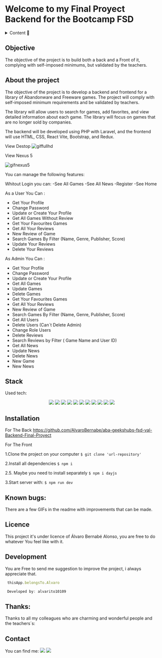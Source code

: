# Welcome to my Final Proyect Backend for the Bootcamp FSD

<details>
  <summary>Content 📝</summary>
  <ol>
    <li><a href="#objective">Objective</a></li>
    <li><a href="#about-the-project">About the project</a></li>
    <li><a href="#stack">Stack</a></li>
    <li><a href="#diagram">Diagram</a></li>
    <li><a href="#installation">Installation</a></li>
    <li><a href="#known-bugs">known bugs</a></li>
    <li><a href="#licence">Licence</a></li>
    <li><a href="#development">Development</a></li>
    <li><a href="#thanks">Thanks</a></li>
    <li><a href="#contact">Contact</a></li>
  </ol>
</details>

## Objective
The objective of the project is to build both a back and a Front of it, complying with self-imposed minimums, but validated by the teachers.

## About the project
<p>The objective of the project is to develop a backend and frontend for a library of Abandonware and Freeware games. The project will comply with self-imposed minimum requirements and be validated by teachers.</p>
<p>The library will allow users to search for games, add favorites, and view detailed information about each game. The library will focus on games that are no longer sold by companies.</p>
<p>The backend will be developed using PHP with Laravel, and the frontend will use HTML, CSS, React Vite, Bootstrap, and Redux.</p>

View Destop
![giffullhd](https://user-images.githubusercontent.com/122753448/236694161-c599b3f3-7e45-43a2-bcbd-eb0d0ea397ff.gif)

View Nexus 5




![gifnexus5](https://user-images.githubusercontent.com/122753448/236694176-99f1ba56-4ee2-40b6-9838-4547720249ea.gif)


You can manage the following features:

Whitout Login you can:
-See All Games
-See All News
-Register
-See Home

As a User You Can :
- Get Your Profile
- Change Password
- Update or Create Your Profile
- Get All Games Without Review
- Get Your Favourites Games
- Get All Your Reviews
- New Review of Game
- Search Games By Filter (Name, Genre, Publisher, Score)
- Update Your Reviews 
- Delete Your Reviews

As Admin You Can :
- Get Your Profile
- Change Password
- Update or Create Your Profile
- Get All Games
- Update Games
- Delete Games
- Get Your Favourites Games
- Get All Your Reviews
- New Review of Game
- Search Games By Filter (Name, Genre, Publisher, Score)
- Get All Users
- Delete Users (Can´t Delete Admin)
- Change Role Users
- Delete Reviews
- Search Reviews by Filter ( Game Name and User ID)
- Get All News
- Update News
- Delete News
- New Game
- New News

## Stack
Used tech:
<div align="center">
    <img src= "https://img.shields.io/badge/React-20232A?style=for-the-badge&logo=react&logoColor=61DAFB"/>
    <img src= "https://img.shields.io/badge/javascipt-EFD81D?style=for-the-badge&logo=javascript&logoColor=black"/>
    <img src= "https://user-images.githubusercontent.com/121863208/227808568-89a147ae-a047-4b1c-8065-9de44bd9bcb2.svg"/>
    <img src= "https://user-images.githubusercontent.com/121863208/227808594-021a15ab-7e14-454b-b977-4a5ade8287ed.svg"/>
    <img src= "https://user-images.githubusercontent.com/121863208/227808607-7170e528-cc5d-4a04-a7ec-edfad90e2a1e.svg"/>
    <img src= "https://user-images.githubusercontent.com/121863208/227808612-8d3f0fee-99d9-45d8-8274-6584c9ac0b38.svg"/>
    <img src= "https://user-images.githubusercontent.com/121863208/227808620-cd6e5d5c-dd63-4a9d-b19d-0983807cae95.svg"/>
    <img src= "https://user-images.githubusercontent.com/121863208/227808635-e232785c-0d4c-4067-ad94-c33a707c3d17.svg"/>
    <img src= "https://user-images.githubusercontent.com/121863208/227808642-a8dcfecb-74b9-4796-8b2b-7bfe5cf1b4ba.svg"/>
    <img src= "https://user-images.githubusercontent.com/121863208/227808660-c8b59b3d-34bd-446f-83e1-8157f5a09b98.svg"/>
    <img src= "https://user-images.githubusercontent.com/121863208/227808665-1bf127e8-1ad3-4836-b42e-92bb5844a260.svg"/>
</div>

## Installation

For The Back 
https://github.com/AlvaroBernabe/aba-geekshubs-fsd-val-Backend-Final-Proyect

For The Front


 1.Clone the project on your computer
    ` $ git clone 'url-repository' `
    
    
    
    
 2.Install all dependencies
    ` $ npm i `
    
    
    
 2.5. Maybe you need to install separately 
     ` $ npm i dayjs `
     
     
     
 3.Start server with:
   ``` $ npm run dev ```

## Known bugs:

<p>There are a few GIFs in the readme with improvements that can be made.</p>


## Licence

This project it's under licence of Álvaro Bernabé Alonso, you are free to do whatever You feel like with it.

## Development
You are Free to send me suggestion to improve the project, i always appreciate that.
``` js
 thisApp.belongsTo.Alvaro

 Developed by: alvarito10109
```  

## Thanks:
Thanks to all my colleagues who are charming and wonderful people and the teachers´s:

## Contact
You can find me:
<a href = "mailto:alvaro101093@gmail.com"><img src="https://img.shields.io/badge/Gmail-C6362C?style=for-the-badge&logo=gmail&logoColor=white" target="_blank"></a>
<a href="https://www.linkedin.com/in/álvaro-bernabé-alonso-6514a999/" target="_blank"><img src="https://img.shields.io/badge/-LinkedIn-%230077B5?style=for-the-badge&logo=linkedin&logoColor=white" target="_blank"></a>

</p>

